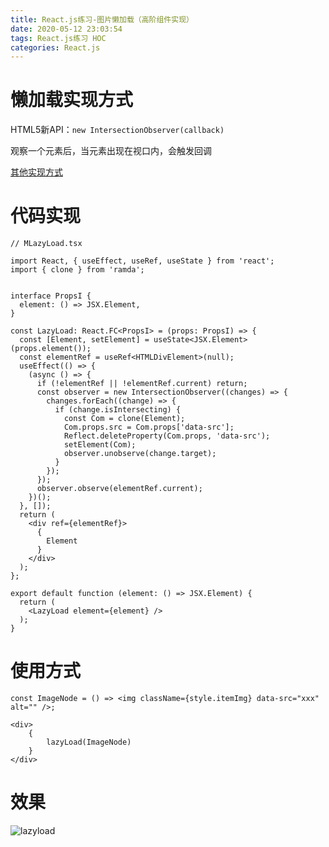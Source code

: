 ```yaml
---
title: React.js练习-图片懒加载（高阶组件实现）
date: 2020-05-12 23:03:54
tags: React.js练习 HOC
categories: React.js
---
```


# 懒加载实现方式

HTML5新API：`new IntersectionObserver(callback)`

观察一个元素后，当元素出现在视口内，会触发回调

[其他实现方式]([http://blog.p18c.top/2020/04/24/%E5%89%8D%E7%AB%AF%E6%9E%B6%E6%9E%84&%E8%BD%AF%E5%AE%9E%E5%8A%9B-%E9%A2%84%E5%8A%A0%E8%BD%BD&%E6%87%92%E5%8A%A0%E8%BD%BD/](http://blog.p18c.top/2020/04/24/前端架构&软实力-预加载&懒加载/))

# 代码实现

``` tsx
// MLazyLoad.tsx

import React, { useEffect, useRef, useState } from 'react';
import { clone } from 'ramda';


interface PropsI {
  element: () => JSX.Element,
}

const LazyLoad: React.FC<PropsI> = (props: PropsI) => {
  const [Element, setElement] = useState<JSX.Element>(props.element());
  const elementRef = useRef<HTMLDivElement>(null);
  useEffect(() => {
    (async () => {
      if (!elementRef || !elementRef.current) return;
      const observer = new IntersectionObserver((changes) => {
        changes.forEach((change) => {
          if (change.isIntersecting) {
            const Com = clone(Element);
            Com.props.src = Com.props['data-src'];
            Reflect.deleteProperty(Com.props, 'data-src');
            setElement(Com);
            observer.unobserve(change.target);
          }
        });
      });
      observer.observe(elementRef.current);
    })();
  }, []);
  return (
    <div ref={elementRef}>
      {
        Element
      }
    </div>
  );
};

export default function (element: () => JSX.Element) {
  return (
    <LazyLoad element={element} />
  );
}
```

# 使用方式

``` tsx
const ImageNode = () => <img className={style.itemImg} data-src="xxx" alt="" />;

<div>
	{
        lazyLoad(ImageNode)
    }
</div>
```

# 效果

![lazyload](https://mrrsblog.oss-cn-shanghai.aliyuncs.com/lazyload.gif)